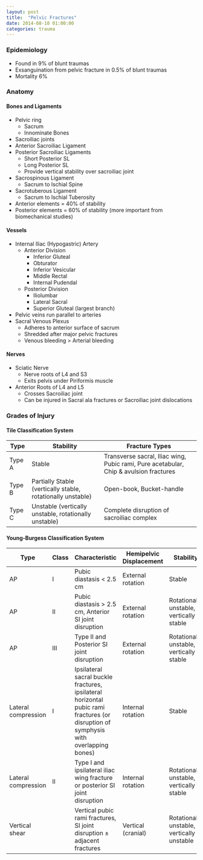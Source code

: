 ```yaml
---
layout: post
title:  "Pelvic Fractures"
date: 2014-08-10 01:00:00
categories: trauma
---
```


### Epidemiology

* Found in 9% of blunt traumas
* Exsanguination from pelvic fracture in 0.5% of blunt traumas
* Mortality 6%

### Anatomy

#### Bones and Ligaments
* Pelvic ring
  * Sacrum
  * Innominate Bones
* Sacroiliac joints
* Anterior Sacroiliac Ligament
* Posterior Sacroiliac Ligaments
  * Short Posterior SL
  * Long Posterior SL
  * Provide vertical stability over sacroiliac joint
* Sacrospinous Ligament
  * Sacrum to Ischial Spine
* Sacrotuberous Ligament
  * Sacrum to Ischial Tuberosity
* Anterior elements = 40% of stability
* Posterior elements = 60% of stability (more important from biomechanical studies)

#### Vessels
* Internal Iliac (Hypogastric) Artery
  * Anterior Division
    * Inferior Gluteal
    * Obturator
    * Inferior Vesicular
    * Middle Rectal
    * Internal Pudendal
  * Posterior Division
    * Iliolumbar
    * Lateral Sacral
    * Superior Gluteal (largest branch)
* Pelvic veins run parallel to arteries
* Sacral Venous Plexus
  * Adheres to anterior surface of sacrum
  * Shredded after major pelvic fractures
  * Venous bleeding > Arterial bleeding

#### Nerves
* Sciatic Nerve
  * Nerve roots of L4 and S3
  * Exits pelvis under Piriformis muscle
* Anterior Roots of L4 and L5
  * Crosses Sacroiliac joint
  * Can be injured in Sacral ala fractures or Sacroiliac joint dislocations
  
### Grades of Injury

#### Tile Classification System

| Type    | Stability | Fracture Types |
|---------|-----------|----------------|
| Type A  | Stable | Transverse sacral, Iliac wing, Pubic rami, Pure acetabular, Chip & avulsion fractures |
| Type B  | Partially Stable (vertically stable, rotationally unstable) | Open-book, Bucket-handle |
| Type C  | Unstable (vertically unstable, rotationally unstable) | Complete disruption of sacroiliac complex |

#### Young-Burgess Classification System

| Type | Class | Characteristic | Hemipelvic Displacement | Stability |
|------|-------|----------------|-------------------------|-----------|
| AP   | I | Pubic diastasis < 2.5 cm | External rotation | Stable |
| AP   | II | Pubic diastasis > 2.5 cm, Anterior SI joint disruption | External rotation | Rotationally unstable, vertically stable |
| AP   | III | Type II and Posterior SI joint disruption | External rotation | Rotationally unstable, vertically stable |
| Lateral compression | I | Ipsilateral sacral buckle fractures, ipsilateral horizontal pubic rami fractures (or disruption of symphysis with overlapping bones) | Internal rotation | Stable |
| Lateral compression | II | Type I and ipsilateral iliac wing fracture or posterior SI joint disruption | Internal rotation | Rotationally unstable, vertically stable |
| Vertical shear  |  | Vertical pubic rami fractures, SI joint disruption &plusmn; adjacent fractures | Vertical (cranial) | Rotationally unstable, vertically unstable |

